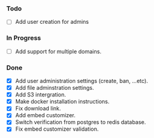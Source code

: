 ### Todo

- [ ] Add user creation for admins

### In Progress

- [ ] Add support for multiple domains.

### Done

- [x] Add user administration settings (create, ban, ...etc).
- [x] Add file adminstration settings.
- [x] Add S3 intergration.
- [x] Make docker installation instructions.
- [x] Fix download link.
- [x] Add embed customizer.
- [x] Switch verification from postgres to redis database.
- [x] Fix embed customizer validation.
